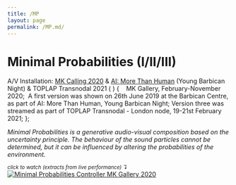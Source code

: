 ```yaml
---
title: /MP
layout: page
permalink: /MP.md/
---
```


# Minimal Probabilities (I/II/III)
A/V Installation: [MK Calling 2020](https://www.mkgallery.org/whats-on/mk-calling-2020/) & [AI: More Than Human](https://www.barbican.org.uk/whats-on/2019/event/ai-more-than-human) (Young Barbican Night) & TOPLAP Transnodal 2021 ( ) {    
MK Gallery, February-November 2020; 
A first version was shown on 26th June 2019 at the Barbican Centre, as part of AI: More Than Human, Young Barbican Night;
Version three was streamed as part of TOPLAP Transnodal - London node, 19-21st February 2021; 
};

*Minimal Probabilities is a generative audio-visual composition based on the uncertainty principle. The behaviour of the sound particles cannot be determined, but it can be influenced by altering the probabilities of the environment.*

<sub>*click to watch (extracts from live performance) ↴*</sub>
[<img alt="Minimal Probabilities Controller MK Gallery 2020" class="centered-image" src="/pb.github.io/images/MPCover.png" />](https://youtu.be/HXado1BcJko)
